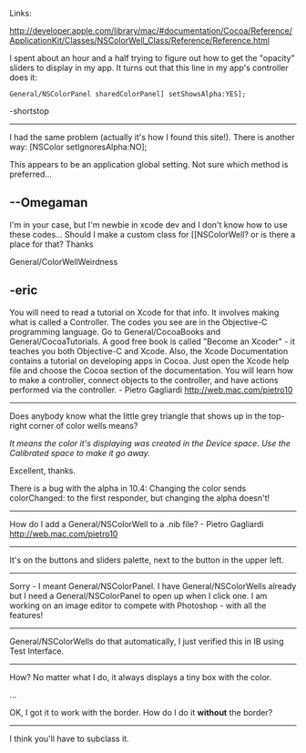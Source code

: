Links:

http://developer.apple.com/library/mac/#documentation/Cocoa/Reference/ApplicationKit/Classes/NSColorWell_Class/Reference/Reference.html

I spent about an hour and a half trying to figure out how to get the "opacity" sliders to display in my app.  It turns out that this line in my app's controller does it:

    General/NSColorPanel sharedColorPanel] setShowsAlpha:YES];

-shortstop

----


I had the same problem (actually it's how I found this site!).  There is another way:
    [NSColor setIgnoresAlpha:NO];

This appears to be an application global setting.  Not sure which method is preferred...

--Omegaman
----

I'm in your case, but I'm newbie in xcode dev and I don't know how to use these codes... Should I make a custom class for [[NSColorWell? or is there a place for that?
Thanks

General/ColorWellWeirdness

-eric
----
You will need to read a tutorial on Xcode for that info. It involves making what is called a Controller. The codes you see are in the Objective-C programming language. Go to General/CocoaBooks and General/CocoaTutorials. A good free book is called "Become an Xcoder" - it teaches you both Objective-C and Xcode. Also, the Xcode Documentation contains a tutorial on developing apps in Cocoa. Just open the Xcode help file and choose the Cocoa section of the documentation. You will learn how to make a controller, connect objects to the controller, and have actions performed via the controller. - Pietro Gagliardi http://web.mac.com/pietro10


----

Does anybody know what the little grey triangle that shows up in the top-right corner of color wells means?

*It means the color it's displaying was created in the Device space. Use the Calibrated space to make it go away.*

Excellent, thanks.

There is a bug with the alpha in 10.4: Changing the color sends colorChanged: to the first responder, but changing the alpha doesn't! 

----
How do I add a General/NSColorWell to a .nib file? - Pietro Gagliardi http://web.mac.com/pietro10

----
It's on the buttons and sliders palette, next to the button in the upper left.

----
Sorry - I meant General/NSColorPanel. I have General/NSColorWells already but I need a General/NSColorPanel to open up when I click one. I am working on an image editor to compete with Photoshop - with all the features!

----
General/NSColorWells do that automatically, I just verified this in IB using Test Interface.

----
How? No matter what I do, it always displays a tiny box with the color.

...

OK, I got it to work with the border. How do I do it **without** the border?

----
I think you'll have to subclass it.